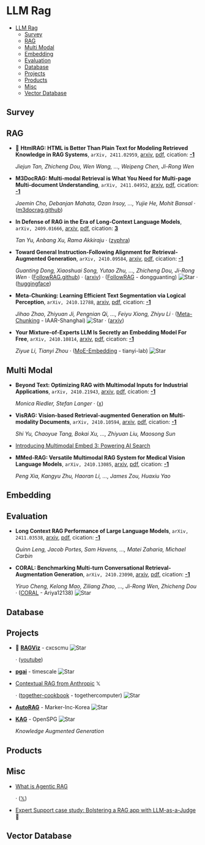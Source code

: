 # LLM Rag

- [LLM Rag](#llm-rag) 
  - [Survey](#survey)
  - [RAG](#rag)
  - [Multi Modal](#multi-modal)
  - [Embedding](#embedding)
  - [Evaluation](#evaluation)
  - [Database](#database)
  - [Projects](#projects)
  - [Products](#products)
  - [Misc](#misc)
  - [Vector Database](#vector-database)


## Survey


## RAG

- 🌟 **HtmlRAG: HTML is Better Than Plain Text for Modeling Retrieved Knowledge
  in RAG Systems**, `arXiv, 2411.02959`, [arxiv](http://arxiv.org/abs/2411.02959v1), [pdf](http://arxiv.org/pdf/2411.02959v1.pdf), cication: [**-1**](None) 

	 *Jiejun Tan, Zhicheng Dou, Wen Wang, ..., Weipeng Chen, Ji-Rong Wen*
- **M3DocRAG: Multi-modal Retrieval is What You Need for Multi-page
  Multi-document Understanding**, `arXiv, 2411.04952`, [arxiv](http://arxiv.org/abs/2411.04952v1), [pdf](http://arxiv.org/pdf/2411.04952v1.pdf), cication: [**-1**](None) 

	 *Jaemin Cho, Debanjan Mahata, Ozan Irsoy, ..., Yujie He, Mohit Bansal* · ([m3docrag.github](https://m3docrag.github.io/))
- **In Defense of RAG in the Era of Long-Context Language Models**, `arXiv, 2409.01666`, [arxiv](http://arxiv.org/abs/2409.01666v1), [pdf](http://arxiv.org/pdf/2409.01666v1.pdf), cication: [**3**](https://scholar.google.com/scholar?cites=3261789221345650637&as_sdt=2005&sciodt=0,5&hl=en&oe=ASCII) 

	 *Tan Yu, Anbang Xu, Rama Akkiraju* · ([zyphra](https://www.zyphra.com/post/reaching-1b-context-length-with-rag))
- **Toward General Instruction-Following Alignment for Retrieval-Augmented 
  Generation**, `arXiv, 2410.09584`, [arxiv](http://arxiv.org/abs/2410.09584v1), [pdf](http://arxiv.org/pdf/2410.09584v1.pdf), cication: [**-1**](None)

	 *Guanting Dong, Xiaoshuai Song, Yutao Zhu, ..., Zhicheng Dou, Ji-Rong Wen* · ([FollowRAG.github](https://FollowRAG.github.io)) · ([arxiv](https://arxiv.org/pdf/2410.09584)) · ([FollowRAG](https://github.com/dongguanting/FollowRAG) - dongguanting) ![Star](https://img.shields.io/github/stars/dongguanting/FollowRAG.svg?style=social&label=Star) · ([huggingface](https://huggingface.co/datasets/dongguanting/VIF-RAG-QA-110K))
- **Meta-Chunking: Learning Efficient Text Segmentation via Logical 
  Perception**, `arXiv, 2410.12788`, [arxiv](http://arxiv.org/abs/2410.12788v1), [pdf](http://arxiv.org/pdf/2410.12788v1.pdf), cication: [**-1**](None)

	 *Jihao Zhao, Zhiyuan Ji, Pengnian Qi, ..., Feiyu Xiong, Zhiyu Li* · ([Meta-Chunking](https://github.com/IAAR-Shanghai/Meta-Chunking) - IAAR-Shanghai) ![Star](https://img.shields.io/github/stars/IAAR-Shanghai/Meta-Chunking.svg?style=social&label=Star) · ([arxiv](https://arxiv.org/abs/2410.12788))
- **Your Mixture-of-Experts LLM Is Secretly an Embedding Model For Free**, `arXiv, 2410.10814`, [arxiv](http://arxiv.org/abs/2410.10814v2), [pdf](http://arxiv.org/pdf/2410.10814v2.pdf), cication: [**-1**](None) 

	 *Ziyue Li, Tianyi Zhou* · ([MoE-Embedding](https://github.com/tianyi-lab/MoE-Embedding) - tianyi-lab) ![Star](https://img.shields.io/github/stars/tianyi-lab/MoE-Embedding.svg?style=social&label=Star)

## Multi Modal

- **Beyond Text: Optimizing RAG with Multimodal Inputs for Industrial 
  Applications**, `arXiv, 2410.21943`, [arxiv](http://arxiv.org/abs/2410.21943v1), [pdf](http://arxiv.org/pdf/2410.21943v1.pdf), cication: [**-1**](None)

	 *Monica Riedler, Stefan Langer* · ([x](https://x.com/omarsar0/status/1851479149690642456))
- **VisRAG: Vision-based Retrieval-augmented Generation on Multi-modality 
  Documents**, `arXiv, 2410.10594`, [arxiv](http://arxiv.org/abs/2410.10594v1), [pdf](http://arxiv.org/pdf/2410.10594v1.pdf), cication: [**-1**](None)

	 *Shi Yu, Chaoyue Tang, Bokai Xu, ..., Zhiyuan Liu, Maosong Sun*
- [Introducing Multimodal Embed 3: Powering AI Search](https://cohere.com/blog/multimodal-embed-3) 
- **MMed-RAG: Versatile Multimodal RAG System for Medical Vision Language 
  Models**, `arXiv, 2410.13085`, [arxiv](http://arxiv.org/abs/2410.13085v1), [pdf](http://arxiv.org/pdf/2410.13085v1.pdf), cication: [**-1**](None)

	 *Peng Xia, Kangyu Zhu, Haoran Li, ..., James Zou, Huaxiu Yao*

## Embedding


## Evaluation

- **Long Context RAG Performance of Large Language Models**, `arXiv, 2411.03538`, [arxiv](http://arxiv.org/abs/2411.03538v1), [pdf](http://arxiv.org/pdf/2411.03538v1.pdf), cication: [**-1**](None) 

	 *Quinn Leng, Jacob Portes, Sam Havens, ..., Matei Zaharia, Michael Carbin*
- **CORAL: Benchmarking Multi-turn Conversational Retrieval-Augmentation 
  Generation**, `arXiv, 2410.23090`, [arxiv](http://arxiv.org/abs/2410.23090v1), [pdf](http://arxiv.org/pdf/2410.23090v1.pdf), cication: [**-1**](None)

	 *Yiruo Cheng, Kelong Mao, Ziliang Zhao, ..., Ji-Rong Wen, Zhicheng Dou* · ([CORAL](https://github.com/Ariya12138/CORAL) - Ariya12138) ![Star](https://img.shields.io/github/stars/Ariya12138/CORAL.svg?style=social&label=Star)

## Database


## Projects

- 🌟 [**RAGViz**](https://github.com/cxcscmu/RAGViz) - cxcscmu ![Star](https://img.shields.io/github/stars/cxcscmu/RAGViz.svg?style=social&label=Star)

	 · ([youtube](https://www.youtube.com/embed/cTAbuTu6ur4?si=-uZ2AyNLx-5p8MZC))
- [**pgai**](https://github.com/timescale/pgai) - timescale ![Star](https://img.shields.io/github/stars/timescale/pgai.svg?style=social&label=Star) 
- [Contextual RAG from Anthropic](https://x.com/togethercompute/status/1850939031301099919)  𝕏 

	 · ([together-cookbook](https://github.com/togethercomputer/together-cookbook/blob/main/Open_Contextual_RAG.ipynb) - togethercomputer) ![Star](https://img.shields.io/github/stars/togethercomputer/together-cookbook.svg?style=social&label=Star)
- [**AutoRAG**](https://github.com/Marker-Inc-Korea/AutoRAG) - Marker-Inc-Korea ![Star](https://img.shields.io/github/stars/Marker-Inc-Korea/AutoRAG.svg?style=social&label=Star) 
- [**KAG**](https://github.com/OpenSPG/KAG) - OpenSPG ![Star](https://img.shields.io/github/stars/OpenSPG/KAG.svg?style=social&label=Star) 

	 *Knowledge Augmented Generation*

## Products


## Misc

- [What is Agentic RAG](https://weaviate.io/blog/what-is-agentic-rag) 

	 · ([𝕏](https://x.com/helloiamleonie/status/1853832634448687451))
- [Expert Support case study: Bolstering a RAG app with LLM-as-a-Judge](https://huggingface.co/blog/digital-green-llm-judge)  🤗 

## Vector Database